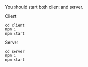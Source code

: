 You should start both client and server.

Client
```
cd client
npm i
npm start
```

Server
```
cd server
npm i
npm start
```